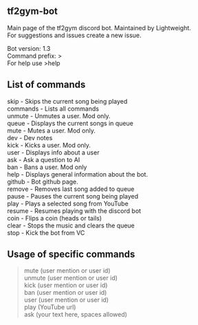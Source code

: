 ## tf2gym-bot
 Main page of the tf2gym discord bot. Maintained by Lightweight. <br>
 For suggestions and issues create a new issue.<br>
 
 Bot version: 1.3 <br>
 Command prefix: > <br>
 For help use >help <br>
 
## List of commands
 
skip - Skips the current song being played <br>
commands - Lists all commands<br>
unmute - Unmutes a user. Mod only.<br>
queue - Displays the current songs in queue<br>
mute - Mutes a user. Mod only.<br>
dev - Dev notes<br>
kick - Kicks a user. Mod only.<br>
user - Displays info about a user<br>
ask - Ask a question to AI<br>
ban - Bans a user. Mod only<br>
help - Displays general information about the bot.<br>
github - Bot github page.<br>
remove - Removes last song added to queue<br>
pause - Pauses the current song being played<br>
play - Plays a selected song from YouTube<br>
resume - Resumes playing with the discord bot<br>
coin - Flips a coin (heads or tails) <br>
clear - Stops the music and clears the queue <br>
stop - Kick the bot from VC<br>

## Usage of specific commands

>mute (user mention or user id)<br>
>unmute (user mention or user id)<br>
>kick (user mention or user id)<br>
>ban (user mention or user id)<br>
>user (user mention or user id)<br>
>play (YouTube url)<br>
>ask (your text here, spaces allowed)<br>

